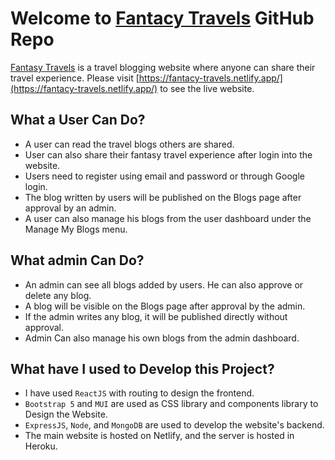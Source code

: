# Welcome to [Fantacy Travels](https://fantacy-travels.netlify.app/) GitHub Repo

[Fantasy Travels](https://fantacy-travels.netlify.app/) is a travel blogging website where anyone can share their travel experience. Please visit [https://fantacy-travels.netlify.app/](https://fantacy-travels.netlify.app/) to see the live website.

## What a User Can Do?
* A user can read the travel blogs others are shared.
* User can also share their fantasy travel experience after login into the website.
* Users need to register using email and password or through Google login.
* The blog written by users will be published on the Blogs page after approval by an admin.
* A user can also manage his blogs from the user dashboard under the Manage My Blogs menu.


## What admin Can Do?
* An admin can see all blogs added by users. He can also approve or delete any blog.
* A blog will be visible on the Blogs page after approval by the admin.
* If the admin writes any blog, it will be published directly without approval.
* Admin Can also manage his own blogs from the admin dashboard.


## What have I used to Develop this Project?
* I have used `ReactJS` with routing to design the frontend.
* `Bootstrap 5` and `MUI` are used as CSS library and components library to Design the Website.
* `ExpressJS`, `Node`, and `MongoDB` are used to develop the website's backend.
* The main website is hosted on Netlify, and the server is hosted in Heroku.

